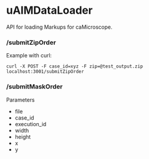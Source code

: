 # uAIMDataLoader
API for loading Markups for caMicroscope.


### /submitZipOrder
Example with curl: 

`curl -X POST -F case_id=xyz -F zip=@test_output.zip localhost:3001/submitZipOrder`

### /submitMaskOrder
Parameters
* file
* case_id
* execution_id
* width
* height
* x
* y
